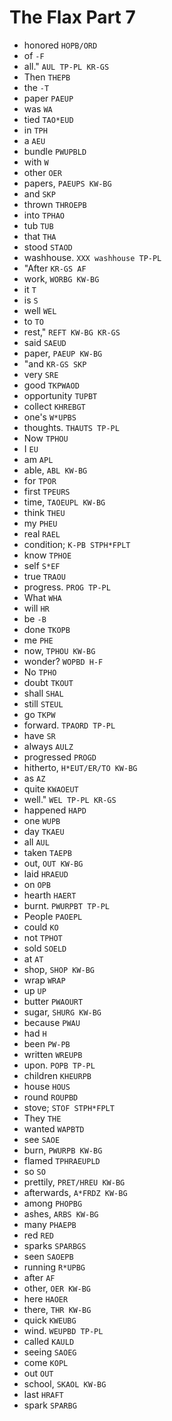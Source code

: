 # The Flax Part 7

* honored `HOPB/ORD`
* of `-F`
* all." `AUL TP-PL KR-GS`
* Then `THEPB`
* the `-T`
* paper `PAEUP`
* was `WA`
* tied `TAO*EUD`
* in `TPH`
* a `AEU`
* bundle `PWUPBLD`
* with `W`
* other `OER`
* papers, `PAEUPS KW-BG`
* and `SKP`
* thrown `THROEPB`
* into `TPHAO`
* tub `TUB`
* that `THA`
* stood `STAOD`
* washhouse. `XXX washhouse TP-PL`
* "After `KR-GS AF`
* work, `WORBG KW-BG`
* it `T`
* is `S`
* well `WEL`
* to `TO`
* rest," `REFT KW-BG KR-GS`
* said `SAEUD`
* paper, `PAEUP KW-BG`
* "and `KR-GS SKP`
* very `SRE`
* good `TKPWAOD`
* opportunity `TUPBT`
* collect `KHREBGT`
* one's `W*UPBS`
* thoughts. `THAUTS TP-PL`
* Now `TPHOU`
* I `EU`
* am `APL`
* able, `ABL KW-BG`
* for `TPOR`
* first `TPEURS`
* time, `TAOEUPL KW-BG`
* think `THEU`
* my `PHEU`
* real `RAEL`
* condition; `K-PB STPH*FPLT`
* know `TPHOE`
* self `S*EF`
* true `TRAOU`
* progress. `PROG TP-PL`
* What `WHA`
* will `HR`
* be `-B`
* done `TKOPB`
* me `PHE`
* now, `TPHOU KW-BG`
* wonder? `WOPBD H-F`
* No `TPHO`
* doubt `TKOUT`
* shall `SHAL`
* still `STEUL`
* go `TKPW`
* forward. `TPAORD TP-PL`
* have `SR`
* always `AULZ`
* progressed `PROGD`
* hitherto, `H*EUT/ER/TO KW-BG`
* as `AZ`
* quite `KWAOEUT`
* well." `WEL TP-PL KR-GS`
* happened `HAPD`
* one `WUPB`
* day `TKAEU`
* all `AUL`
* taken `TAEPB`
* out, `OUT KW-BG`
* laid `HRAEUD`
* on `OPB`
* hearth `HAERT`
* burnt. `PWURPBT TP-PL`
* People `PAOEPL`
* could `KO`
* not `TPHOT`
* sold `SOELD`
* at `AT`
* shop, `SHOP KW-BG`
* wrap `WRAP`
* up `UP`
* butter `PWAOURT`
* sugar, `SHURG KW-BG`
* because `PWAU`
* had `H`
* been `PW-PB`
* written `WREUPB`
* upon. `POPB TP-PL`
* children `KHEURPB`
* house `HOUS`
* round `ROUPBD`
* stove; `STOF STPH*FPLT`
* They `THE`
* wanted `WAPBTD`
* see `SAOE`
* burn, `PWURPB KW-BG`
* flamed `TPHRAEUPLD`
* so `SO`
* prettily, `PRET/HREU KW-BG`
* afterwards, `A*FRDZ KW-BG`
* among `PHOPBG`
* ashes, `ARBS KW-BG`
* many `PHAEPB`
* red `RED`
* sparks `SPARBGS`
* seen `SAOEPB`
* running `R*UPBG`
* after `AF`
* other, `OER KW-BG`
* here `HAOER`
* there, `THR KW-BG`
* quick `KWEUBG`
* wind. `WEUPBD TP-PL`
* called `KAULD`
* seeing `SAOEG`
* come `KOPL`
* out `OUT`
* school, `SKAOL KW-BG`
* last `HRAFT`
* spark `SPARBG`
